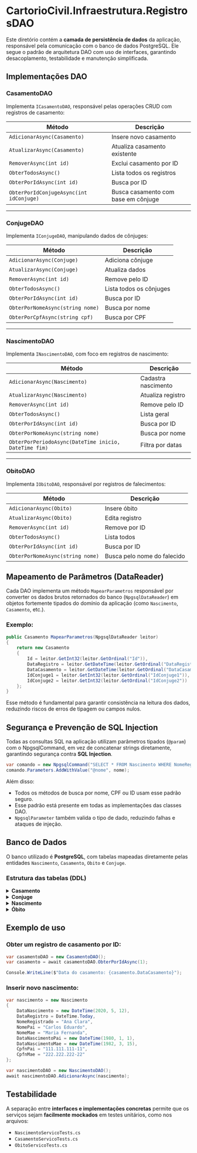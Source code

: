 # CartorioCivil.Infraestrutura.RegistrosDAO

Este diretório contém a **camada de persistência de dados** da aplicação, responsável pela comunicação com o banco de dados PostgreSQL. Ele segue o padrão de arquitetura DAO com uso de interfaces, garantindo desacoplamento, testabilidade e manutenção simplificada.

##  Implementações DAO

### CasamentoDAO

Implementa `ICasamentoDAO`, responsável pelas operações CRUD com registros de casamento:

| Método | Descrição |
|--------|-----------|
| `AdicionarAsync(Casamento)` | Insere novo casamento |
| `AtualizarAsync(Casamento)` | Atualiza casamento existente |
| `RemoverAsync(int id)` | Exclui casamento por ID |
| `ObterTodosAsync()` | Lista todos os registros |
| `ObterPorIdAsync(int id)` | Busca por ID |
| `ObterPorIdConjugeAsync(int idConjuge)` | Busca casamento com base em cônjuge |

---

### ConjugeDAO

Implementa `IConjugeDAO`, manipulando dados de cônjuges:

| Método | Descrição |
|--------|-----------|
| `AdicionarAsync(Conjuge)` | Adiciona cônjuge |
| `AtualizarAsync(Conjuge)` | Atualiza dados |
| `RemoverAsync(int id)` | Remove pelo ID |
| `ObterTodosAsync()` | Lista todos os cônjuges |
| `ObterPorIdAsync(int id)` | Busca por ID |
| `ObterPorNomeAsync(string nome)` | Busca por nome |
| `ObterPorCpfAsync(string cpf)` | Busca por CPF |

---

### NascimentoDAO

Implementa `INascimentoDAO`, com foco em registros de nascimento:

| Método | Descrição |
|--------|-----------|
| `AdicionarAsync(Nascimento)` | Cadastra nascimento |
| `AtualizarAsync(Nascimento)` | Atualiza registro |
| `RemoverAsync(int id)` | Remove pelo ID |
| `ObterTodosAsync()` | Lista geral |
| `ObterPorIdAsync(int id)` | Busca por ID |
| `ObterPorNomeAsync(string nome)` | Busca por nome |
| `ObterPorPeriodoAsync(DateTime inicio, DateTime fim)` | Filtra por datas |

---

### ObitoDAO

Implementa `IObitoDAO`, responsável por registros de falecimentos:

| Método | Descrição |
|--------|-----------|
| `AdicionarAsync(Obito)` | Insere óbito |
| `AtualizarAsync(Obito)` | Edita registro |
| `RemoverAsync(int id)` | Remove por ID |
| `ObterTodosAsync()` | Lista todos |
| `ObterPorIdAsync(int id)` | Busca por ID |
| `ObterPorNomeAsync(string nome)` | Busca pelo nome do falecido |

## Mapeamento de Parâmetros (DataReader)

Cada DAO implementa um método `MapearParametros` responsável por converter os dados brutos retornados do banco (`NpgsqlDataReader`) em objetos fortemente tipados do domínio da aplicação (como `Nascimento`, `Casamento`, etc.).

### Exemplo:

```csharp
public Casamento MapearParametros(NpgsqlDataReader leitor)
{
    return new Casamento
    {
        Id = leitor.GetInt32(leitor.GetOrdinal("Id")),
        DataRegistro = leitor.GetDateTime(leitor.GetOrdinal("DataRegistro")),
        DataCasamento = leitor.GetDateTime(leitor.GetOrdinal("DataCasamento")),
        IdConjuge1 = leitor.GetInt32(leitor.GetOrdinal("IdConjuge1")),
        IdConjuge2 = leitor.GetInt32(leitor.GetOrdinal("IdConjuge2"))
    };
}
```

Esse método é fundamental para garantir consistência na leitura dos dados, reduzindo riscos de erros de tipagem ou campos nulos.

## Segurança e Prevenção de SQL Injection

Todas as consultas SQL na aplicação utilizam parâmetros tipados (`@param`) com o NpgsqlCommand, em vez de concatenar strings diretamente, garantindo segurança contra **SQL Injection**.

```csharp
var comando = new NpgsqlCommand("SELECT * FROM Nascimento WHERE NomeRegistrado = @nome", conexao);
comando.Parameters.AddWithValue("@nome", nome);
```
Além disso:

- Todos os métodos de busca por nome, CPF ou ID usam esse padrão seguro.
- Esse padrão está presente em todas as implementações das classes DAO.
- `NpgsqlParameter` também valida o tipo de dado, reduzindo falhas e ataques de injeção.

## Banco de Dados

O banco utilizado é **PostgreSQL**, com tabelas mapeadas diretamente pelas entidades `Nascimento`, `Casamento`, `Obito` e `Conjuge`.

###  Estrutura das tabelas (DDL)

<details>
<summary><strong>Casamento</strong></summary>

```sql
CREATE TABLE Casamento (
    Id SERIAL PRIMARY KEY,
    DataRegistro DATE NOT NULL,
    DataCasamento DATE NOT NULL,
    IdConjuge1 INTEGER REFERENCES Conjuge(Id),
    IdConjuge2 INTEGER REFERENCES Conjuge(Id)
);
```
</details>

<details>
<summary><strong>Conjuge</strong></summary>

```sql
CREATE TABLE Conjuge (
    Id SERIAL PRIMARY KEY,
    Nome VARCHAR(255) NOT NULL,
    CPF VARCHAR(14) NOT NULL,
    NomePai VARCHAR(255),
    NomeMae VARCHAR(255),
    DataNascimentoPai DATE,
    DataNascimentoMae DATE,
    CpfnPai VARCHAR(14),
    CpfnMae VARCHAR(14)
);
```
</details>

<details>
<summary><strong>Nascimento</strong></summary>

```sql
CREATE TABLE Nascimento (
    Id SERIAL PRIMARY KEY,
    DataRegistro DATE NOT NULL,
    DataNascimento DATE NOT NULL,
    NomeRegistrado VARCHAR(255) NOT NULL,
    NomePai VARCHAR(255) NOT NULL,
    NomeMae VARCHAR(255) NOT NULL,
    DataNascimentoPai DATE NOT NULL,
    DataNascimentoMae DATE NOT NULL,
    CpfnPai VARCHAR(14) NOT NULL,
    CpfnMae VARCHAR(14) NOT NULL
);
```
</details>

<details>
<summary><strong>Óbito</strong></summary>

```sql
CREATE TABLE Obito (
    Id SERIAL PRIMARY KEY,
    DataRegistro DATE NOT NULL,
    DataObito DATE NOT NULL,
    NomeFalecido VARCHAR(255) NOT NULL,
    DataNascimento DATE NOT NULL,
    NomePai VARCHAR(255) NOT NULL,
    NomeMae VARCHAR(255) NOT NULL,
    DataNascimentoPai DATE NOT NULL,
    DataNascimentoMae DATE NOT NULL
);
```
</details>


##  Exemplo de uso

### Obter um registro de casamento por ID:

```csharp
var casamentoDAO = new CasamentoDAO();
var casamento = await casamentoDAO.ObterPorIdAsync(1);

Console.WriteLine($"Data do casamento: {casamento.DataCasamento}");
```

### Inserir novo nascimento:

```csharp
var nascimento = new Nascimento
{
    DataNascimento = new DateTime(2020, 5, 12),
    DataRegistro = DateTime.Today,
    NomeRegistrado = "Ana Clara",
    NomePai = "Carlos Eduardo",
    NomeMae = "Maria Fernanda",
    DataNascimentoPai = new DateTime(1980, 1, 1),
    DataNascimentoMae = new DateTime(1982, 3, 15),
    CpfnPai = "111.111.111-11",
    CpfnMae = "222.222.222-22"
};

var nascimentoDAO = new NascimentoDAO();
await nascimentoDAO.AdicionarAsync(nascimento);
```
## Testabilidade

A separação entre **interfaces e implementações concretas** permite que os serviços sejam **facilmente mockados** em testes unitários, como nos arquivos:

- `NascimentoServicoTests.cs`
- `CasamentoServicoTests.cs`
- `ObitoServicoTests.cs`
